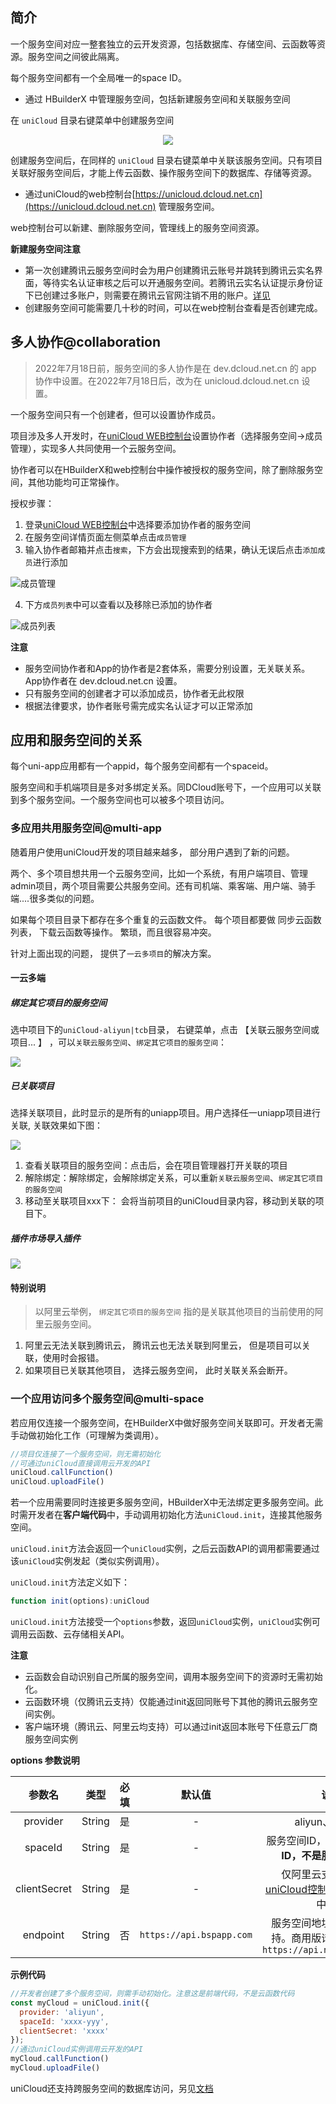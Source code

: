 ## 简介

一个服务空间对应一整套独立的云开发资源，包括数据库、存储空间、云函数等资源。服务空间之间彼此隔离。

每个服务空间都有一个全局唯一的space ID。

- 通过 HBuilderX 中管理服务空间，包括新建服务空间和关联服务空间

在 `uniCloud` 目录右键菜单中创建服务空间

<div align=center>
  <img style="max-width:750px;" src="https://web-assets.dcloud.net.cn/unidoc/zh/create1.jpg"/>
</div>

创建服务空间后，在同样的 `uniCloud` 目录右键菜单中关联该服务空间。只有项目关联好服务空间后，才能上传云函数、操作服务空间下的数据库、存储等资源。

- 通过uniCloud的web控制台[https://unicloud.dcloud.net.cn](https://unicloud.dcloud.net.cn) 管理服务空间。

web控制台可以新建、删除服务空间，管理线上的服务空间资源。


**新建服务空间注意**

- 第一次创建腾讯云服务空间时会为用户创建腾讯云账号并跳转到腾讯云实名界面，等待实名认证审核之后可以开通服务空间。若腾讯云实名认证提示身份证下已创建过多账户，则需要在腾讯云官网注销不用的账户。[详见](/uniCloud/faq?id=tencent-exceed-account-limit)
- 创建服务空间可能需要几十秒的时间，可以在web控制台查看是否创建完成。

## 多人协作@collaboration

> 2022年7月18日前，服务空间的多人协作是在 dev.dcloud.net.cn 的 app 协作中设置。在2022年7月18日后，改为在 unicloud.dcloud.net.cn 设置。

一个服务空间只有一个创建者，但可以设置协作成员。

项目涉及多人开发时，在[uniCloud WEB控制台](https://unicloud.dcloud.net.cn)设置协作者（选择服务空间->成员管理），实现多人共同使用一个云服务空间。

协作者可以在HBuilderX和web控制台中操作被授权的服务空间，除了删除服务空间，其他功能均可正常操作。

授权步骤：

1. 登录[uniCloud WEB控制台](https://unicloud.dcloud.net.cn)中选择要添加协作者的服务空间
2. 在服务空间详情页面左侧菜单点击`成员管理`
3. 输入协作者邮箱并点击`搜索`，下方会出现搜索到的结果，确认无误后点击`添加成员`进行添加

  ![成员管理](https://web-assets.dcloud.net.cn/unidoc/zh/space-actor-search.png)
  
4. 下方`成员列表`中可以查看以及移除已添加的协作者
  
  ![成员列表](https://web-assets.dcloud.net.cn/unidoc/zh/space-actor-list.png)

**注意**

- 服务空间协作者和App的协作者是2套体系，需要分别设置，无关联关系。App协作者在 dev.dcloud.net.cn 设置。
- 只有服务空间的创建者才可以添加成员，协作者无此权限
- 根据法律要求，协作者账号需完成实名认证才可以正常添加


## 应用和服务空间的关系

每个uni-app应用都有一个appid，每个服务空间都有一个spaceid。

服务空间和手机端项目是多对多绑定关系。同DCloud账号下，一个应用可以关联到多个服务空间。一个服务空间也可以被多个项目访问。

### 多应用共用服务空间@multi-app


随着用户使用uniCloud开发的项目越来越多， 部分用户遇到了新的问题。 

两个、多个项目想共用一个云服务空间，比如一个系统，有用户端项目、管理admin项目，两个项目需要公共服务空间。还有司机端、乘客端、用户端、骑手端....很多类似的问题。

如果每个项目目录下都存在多个重复的云函数文件。 每个项目都要做 同步云函数列表， 下载云函数等操作。 繁琐，而且很容易冲突。

针对上面出现的问题， 提供了`一云多项目`的解决方案。


#### 一云多端

##### 绑定其它项目的服务空间

选中项目下的`uniCloud-aliyun|tcb`目录， 右键菜单，点击 【关联云服务空间或项目... 】 ，可以`关联云服务空间`、`绑定其它项目的服务空间`：

![](https://ask.dcloud.net.cn/uploads/article/20201207/3ab467421c154e83077bb96f1497dec1.gif)

##### 已关联项目

选择关联项目，此时显示的是所有的uniapp项目。用户选择任一uniapp项目进行关联,  关联效果如下图：

![](https://ask.dcloud.net.cn/uploads/article/20201207/6eab0accfe8fa00b97972b04773df688.png)


1. 查看关联项目的服务空间：点击后，会在项目管理器打开关联的项目
2. 解除绑定：解除绑定，会解除绑定关系，可以重新`关联云服务空间`、`绑定其它项目的服务空间`
3. 移动至关联项目xxx下： 会将当前项目的uniCloud目录内容，移动到关联的项目下。


##### 插件市场导入插件

![](https://ask.dcloud.net.cn/uploads/article/20201207/0d4ab346f103f0a746801a59b9b51c57.png)


#### 特别说明

> 以阿里云举例， `绑定其它项目的服务空间` 指的是关联其他项目的当前使用的阿里云服务空间。

1. 阿里云无法关联到腾讯云， 腾讯云也无法关联到阿里云， 但是项目可以关联，使用时会报错。
2. 如果项目已关联其他项目， 选择云服务空间， 此时关联关系会断开。


### 一个应用访问多个服务空间@multi-space

若应用仅连接一个服务空间，在HBuilderX中做好服务空间关联即可。开发者无需手动做初始化工作（可理解为类调用）。

```javascript
//项目仅连接了一个服务空间，则无需初始化
//可通过uniCloud直接调用云开发的API
uniCloud.callFunction()
uniCloud.uploadFile()
```


若一个应用需要同时连接更多服务空间，HBuilderX中无法绑定更多服务空间。此时需开发者在**客户端代码**中，手动调用初始化方法`uniCloud.init`，连接其他服务空间。

`uniCloud.init`方法会返回一个`uniCloud`实例，之后云函数API的调用都需要通过该`uniCloud`实例发起（类似实例调用）。

`uniCloud.init`方法定义如下：

```javascript
function init(options):uniCloud
```

`uniCloud.init`方法接受一个`options`参数，返回`uniCloud`实例，`uniCloud`实例可调用云函数、云存储相关API。

**注意**

- 云函数会自动识别自己所属的服务空间，调用本服务空间下的资源时无需初始化。
- 云函数环境（仅腾讯云支持）仅能通过init返回同账号下其他的腾讯云服务空间实例。
- 客户端环境（腾讯云、阿里云均支持）可以通过init返回本账号下任意云厂商服务空间实例

**options 参数说明**

|参数名			|类型	|必填	|默认值						|说明																					|
|:-:			|:-:	|:-:	|:-:						|:-:																					|
|provider		|String	|是		|-							|aliyun、tencent																		|
|spaceId		|String	|是		|-							|服务空间ID，**注意是服务空间ID，不是服务空间名称**										|
|clientSecret	|String	|是		|-							|仅阿里云支持，可以在[uniCloud控制台](https://unicloud.dcloud.net.cn)服务空间列表中查看	|
|endpoint		|String	|否		|`https://api.bspapp.com`	|服务空间地址，仅阿里云支持。商用版请将此参数设为`https://api.next.bspapp.com`														|

**示例代码**

```javascript
//开发者创建了多个服务空间，则需手动初始化。注意这是前端代码，不是云函数代码
const myCloud = uniCloud.init({
  provider: 'aliyun',
  spaceId: 'xxxx-yyy',
  clientSecret: 'xxxx'
});
//通过uniCloud实例调用云开发的API
myCloud.callFunction()
myCloud.uploadFile()

```

uniCloud还支持跨服务空间的数据库访问，另见[文档](https://uniapp.dcloud.net.cn/uniCloud/hellodb?id=init-db)